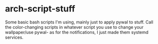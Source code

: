 # arch-script-stuff
Some basic bash scripts I'm using, mainly just to apply pywal to stuff. Call the color-changing scripts in whatever script you use to change your wallpaper/use pywal- as for the notifications, I just made them systemd services.
